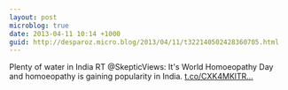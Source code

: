 ```yaml
---
layout: post
microblog: true
date: 2013-04-11 10:14 +1000
guid: http://desparoz.micro.blog/2013/04/11/t322140502428360705.html
---
```

Plenty of water in India RT @SkepticViews: It's World Homoeopathy Day and homoeopathy is gaining popularity in India. [t.co/CXK4MKlTR...](http://t.co/CXK4MKlTRG)
